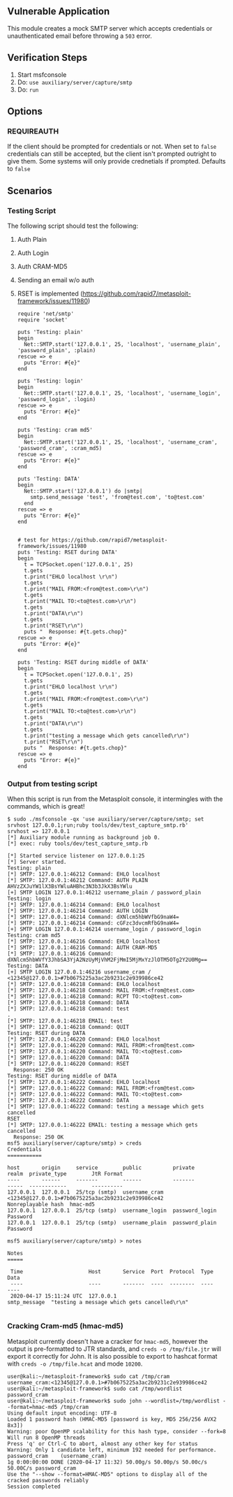 ## Vulnerable Application

This module creates a mock SMTP server which accepts credentials or unauthenticated email
before throwing a `503` error.

## Verification Steps

  1. Start msfconsole
  2. Do: ```use auxiliary/server/capture/smtp```
  3. Do: ```run```

## Options

### REQUIREAUTH

If the client should be prompted for credentials or not.  When set to `false` credentials can still be
accepted, but the client isn't prompted outright to give them. Some systems will only provide crednetials
if prompted. Defaults to `false`

## Scenarios

### Testing Script

The following script should test the following:

1. Auth Plain
2. Auth Login
3. Auth CRAM-MD5
4. Sending an email w/o auth
5. RSET is implemented (https://github.com/rapid7/metasploit-framework/issues/11980)

    ```
    require 'net/smtp'
    require 'socket'

    puts 'Testing: plain'
    begin
      Net::SMTP.start('127.0.0.1', 25, 'localhost', 'username_plain', 'password_plain', :plain)
    rescue => e
      puts "Error: #{e}"
    end
    
    puts 'Testing: login'
    begin
      Net::SMTP.start('127.0.0.1', 25, 'localhost', 'username_login', 'password_login', :login)
    rescue => e
      puts "Error: #{e}"
    end
    
    puts 'Testing: cram md5'
    begin
      Net::SMTP.start('127.0.0.1', 25, 'localhost', 'username_cram', 'password_cram', :cram_md5)
    rescue => e
      puts "Error: #{e}"
    end
    
    puts 'Testing: DATA'
    begin
      Net::SMTP.start('127.0.0.1') do |smtp|
        smtp.send_message 'test', 'from@test.com', 'to@test.com'
      end
    rescue => e
      puts "Error: #{e}"
    end
    
    
    # test for https://github.com/rapid7/metasploit-framework/issues/11980
    puts 'Testing: RSET during DATA'
    begin
      t = TCPSocket.open('127.0.0.1', 25)
      t.gets
      t.print("EHLO localhost \r\n")
      t.gets
      t.print("MAIL FROM:<from@test.com>\r\n")
      t.gets
      t.print("MAIL TO:<to@test.com>\r\n")
      t.gets
      t.print("DATA\r\n")
      t.gets
      t.print("RSET\r\n")
      puts "  Response: #{t.gets.chop}"
    rescue => e
      puts "Error: #{e}"
    end

    puts 'Testing: RSET during middle of DATA'
    begin
      t = TCPSocket.open('127.0.0.1', 25)
      t.gets
      t.print("EHLO localhost \r\n")
      t.gets
      t.print("MAIL FROM:<from@test.com>\r\n")
      t.gets
      t.print("MAIL TO:<to@test.com>\r\n")
      t.gets
      t.print("DATA\r\n")
      t.gets
      t.print("testing a message which gets cancelled\r\n")
      t.print("RSET\r\n")
      puts "  Response: #{t.gets.chop}"
    rescue => e
      puts "Error: #{e}"
    end
    ```

### Output from testing script

When this script is run from the Metasploit console, it intermingles with the commands, which is great!

```
$ sudo ./msfconsole -qx 'use auxiliary/server/capture/smtp; set srvhost 127.0.0.1;run;ruby tools/dev/test_capture_smtp.rb'
srvhost => 127.0.0.1
[*] Auxiliary module running as background job 0.
[*] exec: ruby tools/dev/test_capture_smtp.rb

[*] Started service listener on 127.0.0.1:25 
[*] Server started.
Testing: plain
[*] SMTP: 127.0.0.1:46212 Command: EHLO localhost
[*] SMTP: 127.0.0.1:46212 Command: AUTH PLAIN AHVzZXJuYW1lX3BsYWluAHBhc3N3b3JkX3BsYWlu
[+] SMTP LOGIN 127.0.0.1:46212 username_plain / password_plain
Testing: login
[*] SMTP: 127.0.0.1:46214 Command: EHLO localhost
[*] SMTP: 127.0.0.1:46214 Command: AUTH LOGIN
[*] SMTP: 127.0.0.1:46214 Command: dXNlcm5hbWVfbG9naW4=
[*] SMTP: 127.0.0.1:46214 Command: cGFzc3dvcmRfbG9naW4=
[+] SMTP LOGIN 127.0.0.1:46214 username_login / password_login
Testing: cram md5
[*] SMTP: 127.0.0.1:46216 Command: EHLO localhost
[*] SMTP: 127.0.0.1:46216 Command: AUTH CRAM-MD5
[*] SMTP: 127.0.0.1:46216 Command: dXNlcm5hbWVfY3JhbSA3YjA2NzUyMjVhM2FjMmI5MjMxYzJlOTM5OTg2Y2U0Mg==
Testing: DATA
[+] SMTP LOGIN 127.0.0.1:46216 username_cram / <12345@127.0.0.1>#7b0675225a3ac2b9231c2e939986ce42
[*] SMTP: 127.0.0.1:46218 Command: EHLO localhost
[*] SMTP: 127.0.0.1:46218 Command: MAIL FROM:<from@test.com>
[*] SMTP: 127.0.0.1:46218 Command: RCPT TO:<to@test.com>
[*] SMTP: 127.0.0.1:46218 Command: DATA
[*] SMTP: 127.0.0.1:46218 Command: test
.
[*] SMTP: 127.0.0.1:46218 EMAIL: test
[*] SMTP: 127.0.0.1:46218 Command: QUIT
Testing: RSET during DATA
[*] SMTP: 127.0.0.1:46220 Command: EHLO localhost
[*] SMTP: 127.0.0.1:46220 Command: MAIL FROM:<from@test.com>
[*] SMTP: 127.0.0.1:46220 Command: MAIL TO:<to@test.com>
[*] SMTP: 127.0.0.1:46220 Command: DATA
[*] SMTP: 127.0.0.1:46220 Command: RSET
  Response: 250 OK
Testing: RSET during middle of DATA
[*] SMTP: 127.0.0.1:46222 Command: EHLO localhost
[*] SMTP: 127.0.0.1:46222 Command: MAIL FROM:<from@test.com>
[*] SMTP: 127.0.0.1:46222 Command: MAIL TO:<to@test.com>
[*] SMTP: 127.0.0.1:46222 Command: DATA
[*] SMTP: 127.0.0.1:46222 Command: testing a message which gets cancelled
RSET
[*] SMTP: 127.0.0.1:46222 EMAIL: testing a message which gets cancelled
  Response: 250 OK
msf5 auxiliary(server/capture/smtp) > creds
Credentials
===========

host       origin     service        public          private                                             realm  private_type        JtR Format
----       ------     -------        ------          -------                                             -----  ------------        ----------
127.0.0.1  127.0.0.1  25/tcp (smtp)  username_cram   <12345@127.0.0.1>#7b0675225a3ac2b9231c2e939986ce42         Nonreplayable hash  hmac-md5
127.0.0.1  127.0.0.1  25/tcp (smtp)  username_login  password_login                                             Password            
127.0.0.1  127.0.0.1  25/tcp (smtp)  username_plain  password_plain                                             Password            

msf5 auxiliary(server/capture/smtp) > notes

Notes
=====

 Time                     Host       Service  Port  Protocol  Type          Data
 ----                     ----       -------  ----  --------  ----          ----
 2020-04-17 15:11:24 UTC  127.0.0.1                           smtp_message  "testing a message which gets cancelled\r\n"


```

### Cracking Cram-md5 (hmac-md5)

Metasploit currently doesn't have a cracker for `hmac-md5`, however the output is pre-formatted to JTR standards,
and `creds -o /tmp/file.jtr` will export it correctly for John.  It is also possible to export to hashcat format
with `creds -o /tmp/file.hcat` and mode `10200`.

```
user@kali:~/metasploit-framework$ sudo cat /tmp/cram
username_cram:<12345@127.0.0.1>#7b0675225a3ac2b9231c2e939986ce42
user@kali:~/metasploit-framework$ sudo cat /tmp/wordlist 
password_cram
user@kali:~/metasploit-framework$ sudo john --wordlist=/tmp/wordlist --format=hmac-md5 /tmp/cram
Using default input encoding: UTF-8
Loaded 1 password hash (HMAC-MD5 [password is key, MD5 256/256 AVX2 8x3])
Warning: poor OpenMP scalability for this hash type, consider --fork=8
Will run 8 OpenMP threads
Press 'q' or Ctrl-C to abort, almost any other key for status
Warning: Only 1 candidate left, minimum 192 needed for performance.
password_cram    (username_cram)
1g 0:00:00:00 DONE (2020-04-17 11:32) 50.00g/s 50.00p/s 50.00c/s 50.00C/s password_cram
Use the "--show --format=HMAC-MD5" options to display all of the cracked passwords reliably
Session completed
```
